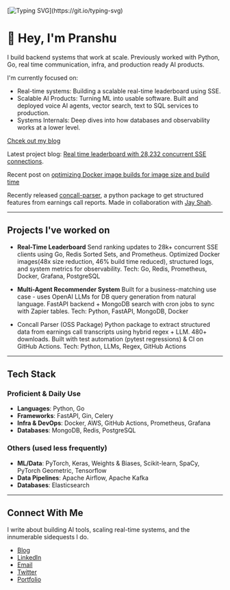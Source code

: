 [![Typing SVG](https://readme-typing-svg.demolab.com/?lines=Hi+there!)](https://git.io/typing-svg)

# 👋 Hey, I'm Pranshu

I build backend systems that work at scale.
Previously worked with Python, Go, real time communication, infra, and production ready AI products.


I'm currently focused on:
- Real-time systems: Building a scalable real-time leaderboard using SSE.
- Scalable AI Products: Turning ML into usable software. Built and deployed voice AI agents, vector search, text to SQL services to production.
- Systems Internals: Deep dives into how databases and observability works at a lower level.

[Chcek out my blog](https://blog.pranshu-raj.me)

Latest project blog: [Real time leaderboard with 28,232 concurrent SSE connections](https://blog.pranshu-raj.me/posts/implementing-correct-fanout/).

Recent post on [optimizing Docker image builds for image size and build time](https://blog.pranshu-raj.me/posts/optimizing-docker-builds/)

Recently released [concall-parser](https://pypi.org/project/concall-parser/), a python package to get structured features from earnings call reports. Made in collaboration with [Jay Shah](https://github.com/JS12540/).

---

## Projects I've worked on

- **Real-Time Leaderboard**
  Send ranking updates to 28k+ concurrent SSE clients using Go, Redis Sorted Sets, and Prometheus.
  Optimized Docker images(48x size reduction, 46% build time reduced), structured logs, and system metrics for observability.
  Tech: Go, Redis, Prometheus, Docker, Grafana, PostgreSQL

- **Multi-Agent Recommender System**
  Built for a business-matching use case - uses OpenAI LLMs for DB query generation from natural language.
  FastAPI backend + MongoDB search with cron jobs to sync with Zapier tables.
  Tech: Python, FastAPI, MongoDB, Docker

- Concall Parser (OSS Package)
  Python package to extract structured data from earnings call transcripts using hybrid regex + LLM.
  480+ downloads. Built with test automation (pytest regressions) & CI on GitHub Actions.
  Tech: Python, LLMs, Regex, GitHub Actions

---

## Tech Stack

### Proficient & Daily Use
- **Languages**: Python, Go
- **Frameworks**: FastAPI, Gin, Celery
- **Infra & DevOps**: Docker, AWS, GitHub Actions, Prometheus, Grafana
- **Databases**: MongoDB, Redis, PostgreSQL

### Others (used less frequently)
- **ML/Data**: PyTorch, Keras, Weights & Biases, Scikit-learn, SpaCy, PyTorch Geometric, Tensorflow
- **Data Pipelines**: Apache Airflow, Apache Kafka
- **Databases**: Elasticsearch

---

## **Connect With Me**  

I write about building AI tools, scaling real-time systems, and the innumerable sidequests I do.

- [Blog](https://blog.pranshu-raj.me/)  
- [LinkedIn](https://www.linkedin.com/in/pranshuraj2004/)  
- [Email](mailto:pranshuraj65536@gmail.com)  
- [Twitter](https://twitter.com/seigino99707047)  
- [Portfolio](http://pranshu-raj.me/)
